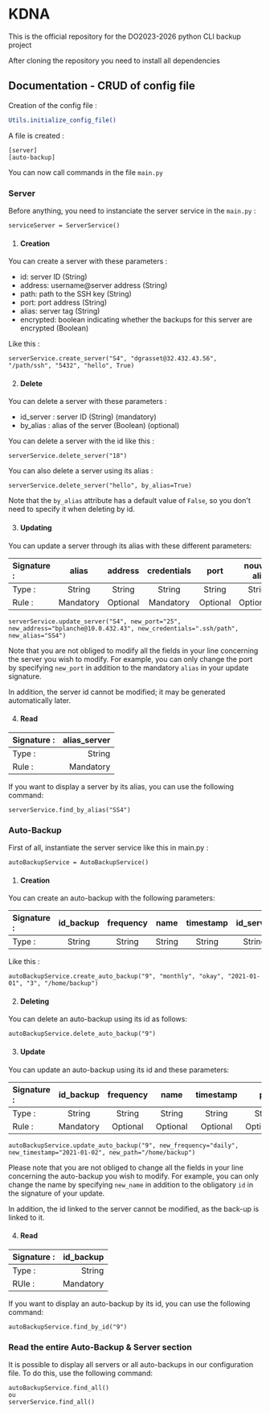 # KDNA

This is the official repository for the DO2023-2026 python CLI backup project

After cloning the repository you need to install all dependencies

## Documentation - CRUD of config file

Creation of the config file :

```bash
Utils.initialize_config_file()
```

A file is created : 

```
[server]
[auto-backup]
```
You can now call commands in the file `main.py`

### Server

Before anything, you need to instanciate the server service in the `main.py` : 

```
serviceServer = ServerService()
```

1. #### Creation

You can create a server with these parameters :

- id: server ID    (String)
- address: username@server address  (String)
- path: path to the SSH key     (String)
- port: port address    (String)
- alias: server tag     (String)
- encrypted: boolean indicating whether the backups for this server are encrypted   (Boolean)

Like this :

```
serverService.create_server("S4", "dgrasset@32.432.43.56", "/path/ssh", "5432", "hello", True)
```

2. #### Delete

You can delete a server with these parameters :

- id_server : server ID (String)   (mandatory)
- by_alias : alias of the server (Boolean)  (optional)

You can delete a server with the id like this :

```
serverService.delete_server("18")
```

You can also delete a server using its alias :

```
serverService.delete_server("hello", by_alias=True)
```

Note that the `by_alias` attribute has a default value of `False`, so you don't need to specify it when deleting by id.

3. #### Updating

You can update a server through its alias with these different parameters:

| Signature : |    alias    | address    | credentials |    port    | nouvel alias |
| :---------- | :---------: | :--------: | :---------: | :--------: | -----------: |
| Type :      |   String    | String     | String      |   String   |       String |
| Rule :     | Mandatory | Optional | Mandatory  | Optional |   Optional |

```
serverService.update_server("S4", new_port="25", new_address="bplanche@10.0.432.43", new_credentials=".ssh/path", new_alias="SS4")
```

Note that you are not obliged to modify all the fields in your line concerning the server you wish to modify. For example, you can only change the port by specifying `new_port` in addition to the mandatory `alias` in your update signature.

In addition, the server id cannot be modified; it may be generated automatically later.

4. #### Read

| Signature : |  alias_server  | 
| :---------- | -------------: |
| Type :      |   String       |
| Rule :     |   Mandatory    |


If you want to display a server by its alias, you can use the following command:
```
serverService.find_by_alias("SS4")
```

### Auto-Backup

First of all, instantiate the server service like this in main.py :

```
autoBackupService = AutoBackupService()
```

1. #### Creation

You can create an auto-backup with the following parameters:

| Signature : | id_backup | frequency |  name  | timestamp | id_server |   path |
| :---------- | :-------: | :-------: | :----: | :-------: | :-------: | -----: |
| Type :      |  String   |  String   | String |  String   |  String   | String |

Like this :

```
autoBackupService.create_auto_backup("9", "monthly", "okay", "2021-01-01", "3", "/home/backup")
```

2. #### Deleting

You can delete an auto-backup using its id as follows:
```
autoBackupService.delete_auto_backup("9")
```

3. #### Update

You can update an auto-backup using its id and these parameters:

| Signature : |  id_backup  | frequency  |    name    | timestamp  |       path |
| :---------- | :---------: | :--------: | :--------: | :--------: | ---------: |
| Type :      |   String    |   String   |   String   |   String   |     String |
| Rule :     | Mandatory | Optional | Optional | Optional | Optional |

```
autoBackupService.update_auto_backup("9", new_frequency="daily", new_timestamp="2021-01-02", new_path="/home/backup")
```

Please note that you are not obliged to change all the fields in your line concerning the auto-backup you wish to modify. For example, you can only change the name by specifying `new_name` in addition to the obligatory `id` in the signature of your update.

In addition, the id linked to the server cannot be modified, as the back-up is linked to it.

4. #### Read

| Signature : |  id_backup  | 
| :---------- | ----------: |
| Type :      |   String    |
| RUle :     | Mandatory |


If you want to display an auto-backup by its id, you can use the following command:

```
autoBackupService.find_by_id("9")
```

### Read the entire Auto-Backup & Server section

It is possible to display all servers or all auto-backups in our configuration file. To do this, use the following command:
```
autoBackupService.find_all()
ou
serverService.find_all()
```